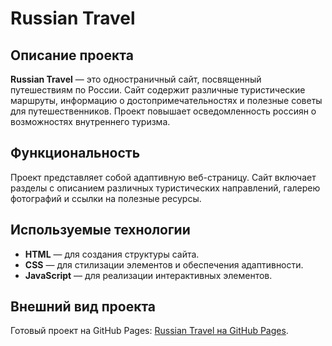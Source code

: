 # Russian Travel

## Описание проекта
**Russian Travel** — это одностраничный сайт, посвященный путешествиям по России. Сайт содержит различные туристические маршруты, информацию о достопримечательностях и полезные советы для путешественников. Проект повышает осведомленность россиян о возможностях внутреннего туризма. 

## Функциональность
Проект представляет собой адаптивную веб-страницу. Сайт включает разделы с описанием различных туристических направлений, галерею фотографий и ссылки на полезные ресурсы. 

## Используемые технологии
- **HTML** — для создания структуры сайта.
- **CSS** — для стилизации элементов и обеспечения адаптивности.
- **JavaScript** — для реализации интерактивных элементов.

## Внешний вид проекта
Готовый проект на GitHub Pages: [Russian Travel на GitHub Pages]().